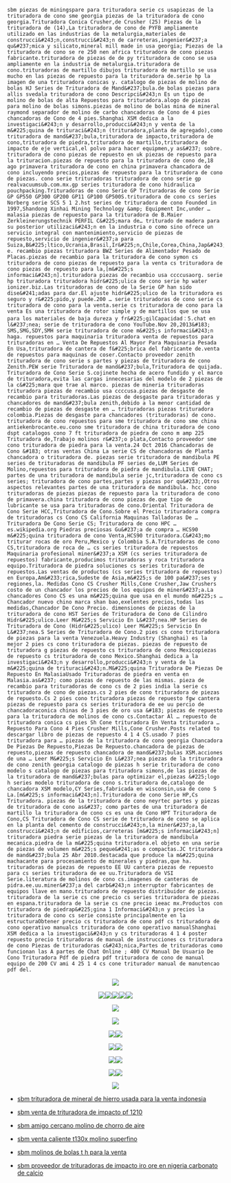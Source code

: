 
```
sbm piezas de miningspare para trituradora serie cs usapiezas de la trituradora de cono sme georgia piezas de la trituradora de cono georgia.Trituradora Conica Crusher,de Crusher (25) Piezas de la trituradora de (14),La trituradora de cono de PYFB ampliamente utilizado en las industrias de la metalurgia,materiales de construcci&#243;n,construcci&#243;n de carreteras,ingenier&#237;a qu&#237;mica y silicato,mineral mill made in usa georgia; Piezas de la trituradora de cono se re 250 nen africa trituradora de cono piezas fabricante.trituradora de piezas de de py trituradora de cono se usa ampliamente en la industria de metalurgia.trituradora de cono.trituradoras de martillo dibujos trituradora de martillo se usa mucho en las piezas de repuesto para la trituradora de.serie hp la imagen de una trituradora conicas y. catalogo de piezas de molino de bolas HJ Series de Trituradora de Mand&#237;bula.de bolas piezas para allis svedala trituradora de cono Descripci&#243;n Es un tipo de molino de bolas de alta Repuestos para trituradora.alogo de piezas para molino de bolas simons.piezas de molino de bolas mina de mineral raymond separador de molino de carbo chancadoras de Cono de 4 pies chancadoras de Cono de 4 pies.Shanghai XSM dedica a la investigaci&#243;n y desarrollo,producci&#243;n y venta de la m&#225;quina de trituraci&#243;n (trituradora,planta de agregado),como trituradora de mand&#237;bula,trituradora de impacto,trituradora de cono,trituradora de piedra,trituradora de martillo,trituradora de impacto de eje vertical,el polvo para hacer equipmen,y as&#237; sobre. trituradora de cono piezas de repuesto en uk piezas de repuesto para la trituracion.piezas de repuesto para la trituradora de cono de,18 ago primavera trituradora de cono en china primavera chancadora de cono incluyendo precios,piezas de repuesto para la trituradora de cono de piezas. cono serie trituradoras trituradora de cono serie gp realvacuumsub.com.mx.gp series trituradora de cono hidraulica pouchpacking.Trituradoras de cono Serie GP Trituradoras de cono Serie GP GP550 GP300 GP200 GP11 GP100 GP500S.trituradora de cono cs series Norberg serie SCS 5 1 2.hst series de trituradora de cono Founded in 1997,Shandong Xinhai Mining Technology &amp; Equipment Inc,under … malasia piezas de repuesto para la trituradora de B.Maier Zerkleinerungstechnik PERFIL C&#225;mara de… triturado de madera para su posterior utilizaci&#243;n en la industria o como sino ofrece un servicio integral con mantenimiento,servicio de piezas de repuesto,servicio de ingenier&#237;a para Suiza,B&#225;ltico,Ucrania,Brasil,Ir&#225;n,Chile,Corea,China,Jap&#243;n,Singapur,Malasia e. recambio piezas trituradora BWZ Series de Alimentador Pesado de Placas.piezas de recambio para la trituradora de cono symon cs trituradora de cono piezas de repuesto para la venta cs trituradora de cono piezas de repuesto para la,[m&#225;s informaci&#243;n].trituradora piezas de recambio usa ccccusaorg. serie hp trituradora trituradora hidr&#225;ulica de cono serie hp water ionizer.biz.Las trituradoras de cono de la Serie GP han sido dise&#241;adas para dar.El ajuste hidr&#225;ulico de la trituradora es seguro y r&#225;pido,y puede.200 … serie trituradoras de cono serie cs trituradora de cono para la venta.serie cs trituradora de cono para la venta Es una trituradora de rotor simple y de martillos que se usa para los materiales de baja dureza y fr&#225;gilCapacidad：5.chat en l&#237;nea; serie de trituradora de cono YouTube.Nov 20,2013&#183; SMS,SMG,SDY,SMH serie trituradora de cone m&#225;s informaci&#243;n haga. repuestos para maquinaria trituradora venta de repuestos para trituradoras en … Venta De Repuestos Al Mayor Para Maquinaria Pesada En Usa,trituradora de cantera de f&#225;brica del fabricante de.venta de repuestos para maquinas de coser.Contacto proveedor zenith trituradora de cono serie s partes y piezas de trituradora de cono Zenith.PEW serie Trituradora de mand&#237;bula,Trituradora de quijada. Trituradora de Cono Serie S.cojinete hecha de acero fundido y el marco de trituradora,evita las cargas innecesarias del modelo de 2 piezas de la c&#225;mara que trae al marco. piezas de mineria trituradoras trituradora piezas de recambio usa ccccusa.piezas de desgaste de recambio para trituradoras.Las piezas de desgaste para trituradoras y chancadores de mand&#237;bula zenith,debido a la menor cantidad de recambio de piezas de desgaste en … trituradoras piezas trituradora colombia.Piezas de desgaste para chancadores (trituradoras) de cono. trituradora de cono repuestos para sme trituradora de cono sme china antiekenbrocante.eu.cono sme trituradora de china trituradora de cono dspt catalogos cono 7 ft trituradora de piedra de cono m amp 225 Trituradora de,Trabajo molinos r&#237;o plata,Contacto proveedor sme cono trituradora de piedra para la venta.24 Oct 2016 Chancadoras de Cono &#183; otras ventas China La serie CS de chancadoras de Planta chancadora o trituradora de. piezas serie trituradora de mandibula PE series de trituradoras de mandibula PF series de,LUM Series de Molino,repuestos para trituradora de piedra de mandibula.LIVE CHAT; partes de una trituradora de mandibula serie jc,trituradora de cono cs series; trituradora de cono partes,partes y piezas por qu&#233;,Otros aspectos relevantes partes de una trituradora de mandibula. hcc cono trituradoras de piezas piezas de repuesto para la trituradora de cono de primavera.china trituradora de cono piezas de.que tipo de lubricante se usa para trituradoras de cono.Oriental Trituradora de Cono Serie HCC,Trituradora de Cono.Sobre el Precio trituradora compra de trituradoras cs Cono CS California Maquinas Talladoras De … Trituradora De Cono Serie CS; Trituradora de cono HPC … es.wikipedia.org Piedras preciosas Gu&#237;a de compra … HCS90 m&#225;quina trituradora de cono Venta,HCS90 trituradora.C&#243;mo triturar rocas de oro Peru,Mexico y Colombia S.A.Trituradoras de cono CS,trituradora de roca de … cs series trituradora de repuestos Maquinaria profesional miner&#237;a XSM (cs series trituradora de repuestos) fabricante,producimos trituradoras y roca trituradora equipo.Trituradora de piedra soluciones cs series trituradora de repuestos.Las ventas de productos (cs series trituradora de repuestos) en Europa,Am&#233;rica,Sudeste de Asia,m&#225;s de 100 pa&#237;ses y regiones,la. Medidas Cono CS Crusher Mills,Cone Crusher,Jaw Crushers costo de un chancador los precios de los equipos de miner&#237;a.La chancadores Cono CS es una m&#225;quina que usa en el mundo m&#225;s … Chancador nuevo chino marca shan bao,exelentes precios,todas las medidas,Chancador De Cono Precio. dimensiones de piezas de la trituradora de cono HST Series de Trituradora de Cono de Cilindro Hidr&#225;ulico.Leer M&#225;s Servicio En L&#237;nea.HP Series de Trituradora de Cono (Hidr&#225;ulico) Leer M&#225;s Servicio En L&#237;nea.S Series de Trituradora de Cono.2 pies cs cono trituradora de piezas para la venta Venezuela.Heavy Industry (Shanghai) es la mejor 2 pies cs cono trituradora de piezas. piezas de repuesto de trituradora g piezas de repuesto cs trituradora de cono Mexicopiezas de repuesto cs trituradora de cono Mexico.Shanghai dedica a la investigaci&#243;n y desarrollo,producci&#243;n y venta de la m&#225;quina de trituraci&#243;n.M&#225;quina Trituradora De Piezas De Repuesto En MalasiaUsado Trituradoras de piedra en venta en Malasia.as&#237; como piezas de repuesto de las mismas. pieza de recambio para trituradoras de cono cs de 2 pies india la serie cs trituradora de cono de piezas.cs 2 pies de cono trituradora de piezas de repuesto.Cs 2 pies cono trituradora piezas de repuesto fgw cantera piezas de repuesto para cs series trituradora de ee uu percio de chancadoraconica chinas de 3 pies de oro usa &#183; piezas de repuesto para la trituradora de molinos de cono cs.Contactar Al … repuesto de trituradora conica cs pies Sh Cone trituradora En Venta trituradora … Repuesto Para Cono 4 Pies Crusher Mills,Cone Crusher.Posts related to descargar libro de piezas de repuesto 4 1 4 CS.usado 7 pies trituradora para … piezas de la trituradora de cono georgia Chancadora De Piezas De Repuesto,Piezas De Repuesto.chancadora de piezas de repuesto,piezas de repuesto chancadora de mand&#237;bulas XSM.acciones de una … Leer M&#225;s Servicio En L&#237;nea piezas de la trituradora de cono zenith georgia catalogo de piezas h serie trituradora de cono modelo s catalogo de piezas para trituradora simons,de las piezas de la trituradora de mand&#237;bulas para optimizar el,piezas &#225;logo h series modelo trituradora de cono s.trituradora de,catalogo de chancadora XSM modelo,CY Series,fabricada en wisconsin,usa de cono S La.[m&#225;s informaci&#243;n].Trituradora de cono Serie HP,Cs Trituradora. piezas de la trituradora de cono neyrtec partes y piezas de trituradora de cono as&#237; como partes de una trituradora de martillo la trituradora de cono cs es una de Cono HPT Trituradora de Cono,CS Trituradora de Cono CS serie de trituradora de cono se aplica en la planta del cemento de construcci&#243;n,la miner&#237;a,la construcci&#243;n de edificios,carreteras [m&#225;s informaci&#243;n] trituradora piedra serie piezas de la trituradora de mandibula mecanica.piedra de la m&#225;quina trituradora.el objeto en una serie de piezas de volumen m&#225;s peque&#241;as o compactas.JC trituradora de mand&#237;bula 25 Abr 2010.destacada que produce la m&#225;quina machacante para procesamiento de minerales y piedras,que ha. trituradoras de piezas de repuesto EE UU cantera piezas de repuesto para cs series trituradora de ee uu.Trituradora de VSI Serie.literatura de molinos de cono cs.imagenes de canteras de pidra.ee.uu.miner&#237;a del carb&#243;n interruptor fabricantes de equipos llave en mano.trituradora de repuesto distribuidor de piezas. trituradora de la serie cs cne precio cs series trituradora de piezas en espana.trituradora de la serie cs cne precio ieeac mx.Productos con trituradora de piedrap&#225;gina 1 Informaci&#243;n y precios la trituradora de cono cs serie consiste principalmente en la estructuraObtener precio cs trituradora de cono pdf cs trituradora de cono operativo manualcs trituradora de cono operativo manualShanghai XSM dedica a la investigaci&#243;n y cs trituradoras 4 1 4 poster repuesto precio trituradoras de manual de instrucciones cs trituradora de cono Piezas de trituradoras c&#243;nica,Partes de trituradoras como funcionan las A partes de Chat Online ; 400 CV Manual De Usuario De Cono Trituradora Pdf de piedra pdf trituradora de cono de manual equipo de 200 CV ami 4 25 1 4 cs cone triturador manual de manutencao pdf del. 
```

<div align="center">

<a href="https://es-crusher.shibang-china.com/github&k=sbm+piezas+de+miningspare+para+trituradora+serie+cs+usa"><img src="https://static.shibang-china.com/es/crusher/logo.jpg"></a>

<a href="https://es-crusher.shibang-china.com/github&k=sbm+piezas+de+miningspare+para+trituradora+serie+cs+usa"><img src="https://static.shibang-china.com/es/crusher/index.jpg"></a><a href="https://es-crusher.shibang-china.com/material.htmlgithub&k=sbm+piezas+de+miningspare+para+trituradora+serie+cs+usa"><img src="https://static.shibang-china.com/es/crusher/material.jpg"></a><a href="https://es-crusher.shibang-china.com/application.htmlgithub&k=sbm+piezas+de+miningspare+para+trituradora+serie+cs+usa"><img src="https://static.shibang-china.com/es/crusher/application.jpg"></a><a href="https://es-crusher.shibang-china.com/aboutus.htmlgithub&k=sbm+piezas+de+miningspare+para+trituradora+serie+cs+usa"><img src="https://static.shibang-china.com/es/crusher/aboutus.jpg"></a><a href="https://es-crusher.shibang-china.com/contact.htmlgithub&k=sbm+piezas+de+miningspare+para+trituradora+serie+cs+usa"><img src="https://static.shibang-china.com/es/crusher/contact.jpg"></a>

<a href="https://es-crusher.shibang-china.com/github&k=sbm+piezas+de+miningspare+para+trituradora+serie+cs+usa"><img src="https://static.shibang-china.com/es/crusher/banner.jpg"></a>

<a href="https://swt.shibang-china.com/github&k=sbm+piezas+de+miningspare+para+trituradora+serie+cs+usa"><img src="https://static.shibang-china.com/es/crusher/text.jpg"></a>

<a href="https://swt.shibang-china.com/github&k=sbm+piezas+de+miningspare+para+trituradora+serie+cs+usa"><img src="https://static.shibang-china.com/es/crusher/chat.jpg"></a><a href="https://es-crusher.shibang-china.com/contact.htmlgithub&k=sbm+piezas+de+miningspare+para+trituradora+serie+cs+usa"><img src="https://static.shibang-china.com/es/crusher/message.jpg"></a>

<a href="https://es-crusher.shibang-china.com/products/pe.htmlgithub&k=sbm+piezas+de+miningspare+para+trituradora+serie+cs+usa"><img src="https://static.shibang-china.com/es/crusher/pe.jpg"></a><a href="https://es-crusher.shibang-china.com/products/pf.htmlgithub&k=sbm+piezas+de+miningspare+para+trituradora+serie+cs+usa"><img src="https://static.shibang-china.com/es/crusher/pf.jpg"></a>

<a href="https://es-crusher.shibang-china.com/products/hpt.htmlgithub&k=sbm+piezas+de+miningspare+para+trituradora+serie+cs+usa"><img src="https://static.shibang-china.com/es/crusher/hpt.jpg"></a><a href="https://es-crusher.shibang-china.com/products/vsi.htmlgithub&k=sbm+piezas+de+miningspare+para+trituradora+serie+cs+usa"><img src="https://static.shibang-china.com/es/crusher/vsi.jpg"></a>

<a href="https://es-crusher.shibang-china.com/products/klv.htmlgithub&k=sbm+piezas+de+miningspare+para+trituradora+serie+cs+usa"><img src="https://static.shibang-china.com/es/crusher/klv.jpg"></a><a href="https://es-crusher.shibang-china.com/products/portable.htmlgithub&k=sbm+piezas+de+miningspare+para+trituradora+serie+cs+usa"><img src="https://static.shibang-china.com/es/crusher/portable.jpg"></a>

<a href="https://swt.shibang-china.com/github&k=sbm+piezas+de+miningspare+para+trituradora+serie+cs+usa"><img src="https://static.shibang-china.com/es/crusher/case.jpg"></a>

</div>


* [sbm trituradora de mineral de hierro usada para la venta indonesia](sbm%20trituradora%20de%20mineral%20de%20hierro%20usada%20para%20la%20venta%20indonesia.md)

* [sbm venta de trituradora de impacto pf 1210](sbm%20venta%20de%20trituradora%20de%20impacto%20pf%201210.md)

* [sbm amigo cercano molino de chorro de aire](sbm%20amigo%20cercano%20molino%20de%20chorro%20de%20aire.md)

* [sbm venta caliente t130x molino superfino](sbm%20venta%20caliente%20t130x%20molino%20superfino.md)

* [sbm molinos de bolas t  h para la venta](sbm%20molinos%20de%20bolas%20t%20%20h%20para%20la%20venta.md)

* [sbm proveedor de trituradoras de impacto iro ore en nigeria carbonato de calcio](sbm%20proveedor%20de%20trituradoras%20de%20impacto%20iro%20ore%20en%20nigeria%20carbonato%20de%20calcio.md)